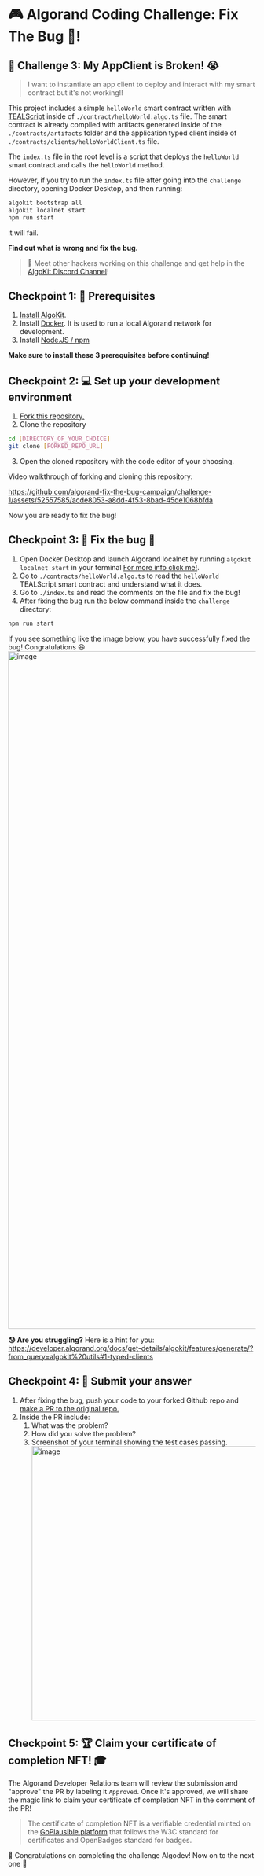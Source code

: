 # 🎮 Algorand Coding Challenge: Fix The Bug 🐞!

## 🚩 Challenge 3: My AppClient is Broken! 😭
> I want to instantiate an app client to deploy and interact with my smart contract but it's not working!!

This project includes a simple `helloWorld` smart contract written with [TEALScript](https://tealscript.netlify.app/) inside of `./contract/helloWorld.algo.ts` file. The smart contract is already compiled with artifacts generated inside of the `./contracts/artifacts` folder and the application typed client inside of `./contracts/clients/helloWorldClient.ts` file. 

The `index.ts` file in the root level is a script that deploys the `helloWorld` smart contract and calls the `helloWorld` method.

However, if you try to run the `index.ts` file after going into the `challenge` directory, opening Docker Desktop, and then running:

```bash
algokit bootstrap all
algokit localnet start
npm run start
```
it will fail.

**Find out what is wrong and fix the bug.**

> 💬 Meet other hackers working on this challenge and get help in the [AlgoKit Discord Channel](https://discord.com/channels/491256308461207573/1065320801970180168)!

## Checkpoint 1: 🧰 Prerequisites 

1. [Install AlgoKit](https://github.com/algorandfoundation/algokit-cli/tree/main?tab=readme-ov-file#install).
2. Install [Docker](https://www.docker.com/products/docker-desktop/). It is used to run a local Algorand network for development.
3. Install [Node.JS / npm](https://docs.npmjs.com/downloading-and-installing-node-js-and-npm) 

**Make sure to install these 3 prerequisites before continuing!**

## Checkpoint 2: 💻 Set up your development environment 

1. [Fork this repository.](https://docs.github.com/en/pull-requests/collaborating-with-pull-requests/working-with-forks/fork-a-repo)
2. Clone the repository
```bash
cd [DIRECTORY_OF_YOUR_CHOICE]
git clone [FORKED_REPO_URL]
```
3. Open the cloned repository with the code editor of your choosing.

Video walkthrough of forking and cloning this repository:

https://github.com/algorand-fix-the-bug-campaign/challenge-1/assets/52557585/acde8053-a8dd-4f53-8bad-45de1068bfda

Now you are ready to fix the bug!

## Checkpoint 3: 🐞 Fix the bug 🧐

1. Open Docker Desktop and launch Algorand localnet by running `algokit localnet start` in your terminal [For more info click me!](https://github.com/algorandfoundation/algokit-cli/blob/main/docs/features/localnet.md#creating--starting-the-localnet). 
2. Go to `./contracts/helloWorld.algo.ts` to read the `helloWorld` TEALScript smart contract and understand what it does.
3. Go to `./index.ts` and read the comments on the file and fix the bug!
4. After fixing the bug run the below command inside the `challenge` directory: 
```bash
npm run start
```
If you see something like the image below, you have successfully fixed the bug! Congratulations 😆
<img width="1379" alt="image" src="https://github.com/algorand-devrel/fix-the-bug-private/assets/52557585/cadebf91-503d-46fb-a575-e6305e1719a0">

**😰 Are you struggling?**
Here is a hint for you: https://developer.algorand.org/docs/get-details/algokit/features/generate/?from_query=algokit%20utils#1-typed-clients

## Checkpoint 4: 💯 Submit your answer 

1. After fixing the bug, push your code to your forked Github repo and [make a PR to the original repo.](https://docs.github.com/en/pull-requests/collaborating-with-pull-requests/proposing-changes-to-your-work-with-pull-requests/creating-a-pull-request-from-a-fork) 
2. Inside the PR include:
   1. What was the problem?
   2. How did you solve the problem?
   3. Screenshot of your terminal showing the test cases passing. <img width="558" alt="image" src="https://github.com/algorand-devrel/fix-the-bug-private/assets/52557585/3017375c-f85a-42f1-b6e5-262b4560f96d">

## Checkpoint 5: 🏆 Claim your certificate of completion NFT! 🎓

The Algorand Developer Relations team will review the submission and "approve" the PR by labeling it `Approved`. Once it's approved, we will share the magic link to claim your certificate of completion NFT in the comment of the PR!

> The certificate of completion NFT is a verifiable credential minted on the [GoPlausible platform](https://goplausible.com/) that follows the W3C standard for certificates and OpenBadges standard for badges. 

🎉 Congratulations on completing the challenge Algodev! Now on to the next one 💪